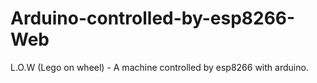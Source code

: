 # Arduino-controlled-by-esp8266-Web
L.O.W (Lego on wheel) - A machine controlled by esp8266 with arduino.
